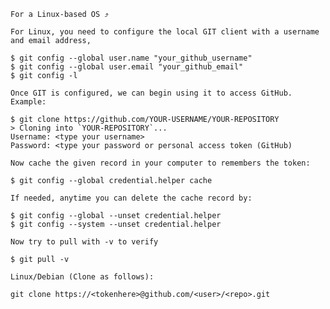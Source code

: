 
    For a Linux-based OS ⤴

    For Linux, you need to configure the local GIT client with a username and email address,

    $ git config --global user.name "your_github_username"
    $ git config --global user.email "your_github_email"
    $ git config -l

    Once GIT is configured, we can begin using it to access GitHub. Example:

    $ git clone https://github.com/YOUR-USERNAME/YOUR-REPOSITORY
    > Cloning into `YOUR-REPOSITORY`...
    Username: <type your username>
    Password: <type your password or personal access token (GitHub)

    Now cache the given record in your computer to remembers the token:

    $ git config --global credential.helper cache

    If needed, anytime you can delete the cache record by:

    $ git config --global --unset credential.helper
    $ git config --system --unset credential.helper

    Now try to pull with -v to verify

    $ git pull -v

    Linux/Debian (Clone as follows):

    git clone https://<tokenhere>@github.com/<user>/<repo>.git

